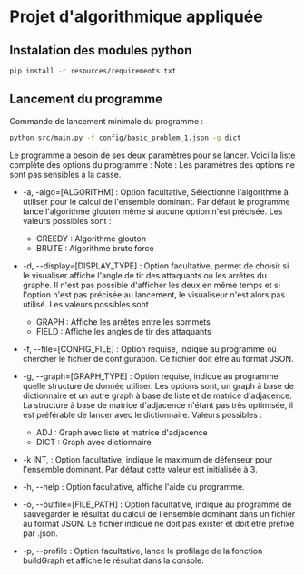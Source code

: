 # Projet d'algorithmique appliquée

## Instalation des modules python

```bash
pip install -r resources/requirements.txt
```

## Lancement du programme

Commande de lancement minimale du programme :

```bash
python src/main.py -f config/basic_problem_1.json -g dict
```

Le programme a besoin de ses deux paramètres pour se lancer. Voici la liste
complète des options du programme :
Note : Les paramètres des options ne sont pas sensibles à la casse.

- -a, -algo=[ALGORITHM] : Option facultative, Sélectionne l'algorithme à
  utiliser pour le calcul de l'ensemble dominant. Par défaut le programme lance
  l'algorithme glouton même si aucune option n'est précisée. Les valeurs
  possibles sont :
  - GREEDY : Algorithme glouton
  - BRUTE : Algorithme brute force

- -d, --display=[DISPLAY_TYPE] : Option facultative, permet de choisir si
  le visualiser affiche l'angle de tir des attaquants ou les arrêtes du graphe.
  Il n'est pas possible d'afficher les deux en même temps et si l'option n'est
  pas précisée au lancement, le visualiseur n'est alors pas utilisé. Les valeurs
  possibles sont :
  - GRAPH : Affiche les arrêtes entre les sommets
  - FIELD : Affiche les angles de tir des attaquants

- -f, --file=[CONFIG_FILE] : Option requise, indique au programme où chercher
  le fichier de configuration. Ce fichier doit être au format JSON.

- -g, --graph=[GRAPH_TYPE] : Option requise, indique au programme quelle
  structure de donnée utiliser. Les options sont, un graph à base de
  dictionnaire et un autre graph à base de liste et de matrice d'adjacence.
  La structure à base de matrice d'adjacence n'étant pas très optimisée, il est
  préférable de lancer avec le dictionnaire. Valeurs possibles :
  - ADJ : Graph avec liste et matrice d'adjacence
  - DICT : Graph avec dictionnaire

- -k INT, : Option facultative, indique le maximum de défenseur pour l'ensemble
  dominant. Par défaut cette valeur est initialisée à 3.

- -h, --help : Option facultative, affiche l'aide du programme.

- -o, --outfile=[FILE_PATH] : Option facultative, indique au programme de
  sauvegarder le résultat du calcul de l'ensemble dominant dans un fichier au
  format JSON. Le fichier indiqué ne doit pas exister et doit être préfixé par
  .json.

- -p, --profile : Option facultative, lance le profilage de la fonction
  buildGraph et affiche le résultat dans la console.